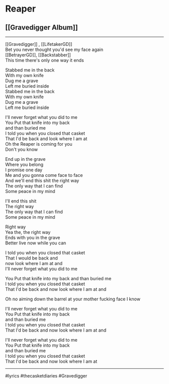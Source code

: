 # Reaper

## [[Gravedigger Album]]

---

[[Gravedigger]] , [[LifetakerGD]]  
Bet you never thought you'd see my face again  
[[BetrayerGD]], [[Backstabber]]  
This time there's only one way it ends

Stabbed me in the back  
With my own knife  
Dug me a grave  
Left me buried inside  
Stabbed me in the back  
With my own knife  
Dug me a grave  
Left me buried inside

I'll never forget what you did to me  
You Put that knife into my back  
and than buried me  
I told you when you closed that casket  
That I'd be back and look where I am at  
Oh the Reaper is coming for you  
Don't you know

End up in the grave  
Where you belong  
I promise one day  
Me and you gonna come face to face  
And we'll end this shit the right way  
The only way that I can find  
Some peace in my mind

I'll end this shit  
The right way  
The only way that I can find  
Some peace in my mind

Right way  
Yea the, the right way  
Ends with you in the grave  
Better live now while you can

I told you when you closed that casket  
That I would be back and  
now look where I am at and  
I'll never forget what you did to me

You Put that knife into my back and than buried me  
I told you when you closed that casket  
That I'd be back and now look where I am at and

Oh no aiming down the barrel at your mother fucking face I know

I'll never forget what you did to me  
You Put that knife into my back  
and than buried me  
I told you when you closed that casket  
That I'd be back and now look where I am at and

I'll never forget what you did to me  
You Put that knife into my back  
and than buried me  
I told you when you closed that casket  
That I'd be back and now look where I am at

---

#lyrics #thecasketdiaries #Gravedigger
